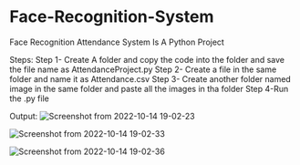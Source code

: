 # Face-Recognition-System

Face Recognition Attendance System Is A Python Project

Steps:
Step 1- Create A folder and copy the code into the folder and save the file name as AttendanceProject.py
Step 2- Create a file in the same folder and name it as Attendance.csv
Step 3- Create another folder named image in the same folder and paste all the images in tha folder
Step 4-Run the .py file

Output:
![Screenshot from 2022-10-14 19-02-23](https://github.com/raghav-puranik/Face-Recognition-System/assets/82047643/4b539db1-08a0-488e-9c00-f184bf3b46d3)

![Screenshot from 2022-10-14 19-02-33](https://github.com/raghav-puranik/Face-Recognition-System/assets/82047643/c817506c-9101-440b-8430-5ceea1b71e16)

![Screenshot from 2022-10-14 19-02-36](https://github.com/raghav-puranik/Face-Recognition-System/assets/82047643/417594c2-6ea4-4ded-bf11-d22a1c1f767b)
